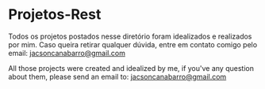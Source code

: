 # Projetos-Rest
Todos os projetos postados nesse diretório foram idealizados e realizados por mim.
Caso queira retirar qualquer dúvida, entre em contato comigo pelo email:
jacsoncanabarro@gmail.com

All those projects were created and idealized by me, if you've any question about them, please send an email to: jacsoncanabarro@gmail.com
